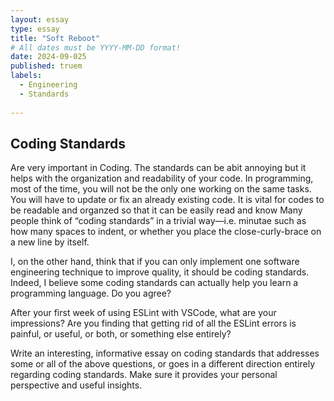 ```yaml
---
layout: essay
type: essay
title: "Soft Reboot"
# All dates must be YYYY-MM-DD format!
date: 2024-09-025
published: truem
labels:
  - Engineering
  - Standards
    
---
```

## Coding Standards

Are very important in Coding. The standards can be abit annoying but it helps with the organization and readability of your code. In programming, most of the time, you will not be the only one working on the same tasks. You will have to update or fix an already existing code. It is vital for codes to be readable and organzed so that it can be easily read and know
Many people think of “coding standards” in a trivial way—i.e. minutae such as how many spaces to indent, or whether you place the close-curly-brace on a new line by itself.

I, on the other hand, think that if you can only implement one software engineering technique to improve quality, it should be coding standards. Indeed, I believe some coding standards can actually help you learn a programming language. Do you agree?

After your first week of using ESLint with VSCode, what are your impressions? Are you finding that getting rid of all the ESLint errors is painful, or useful, or both, or something else entirely?

Write an interesting, informative essay on coding standards that addresses some or all of the above questions, or goes in a different direction entirely regarding coding standards. Make sure it provides your personal perspective and useful insights.
